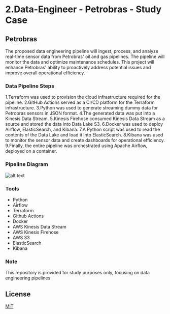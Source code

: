# 2.Data-Engineer - Petrobras - Study Case

## Petrobras
The proposed data engineering pipeline will ingest, process, and analyze real-time sensor data from Petrobras' oil and gas pipelines. The pipeline will monitor the data and optimize maintenance schedules. This project will enhance Petrobras' ability to proactively address potential issues and improve overall operational efficiency.

### Data Pipeline Steps
1.Terraform was used to provision the cloud infrastructure required for the pipeline.
2.GitHub Actions served as a CI/CD platform for the Terraform infrastructure.
3.Python was used to generate streaming dummy data for Petrobras sensors in JSON format.
4.The generated data was put into a Kinesis Data Stream.
5.Kinesis Firehose consumed Kinesis Data Stream as a source and stored the data into Data Lake S3.
6.Docker was used to deploy Airflow, ElasticSearch, and Kibana.
7.A Python script was used to read the contents of the Data Lake and load it into ElasticSearch.
8.Kibana was used to monitor the sensor data and create dashboards for operational efficiency.
9.Finally, the entire pipeline was orchestrated using Apache Airflow, deployed on a container.

### Pipeline Diagram
![alt text](https://github.com/makima0499/2.Data-Engineer/blob/main/2.DataPipeline.png)

### Tools
* Python
* Airflow
* Terraform
* Github Actions
* Docker
* AWS Kinesis Data Stream
* AWS Kinesis Firehose
* AWS S3
* ElasticSearch
* Kibana

### Note
This repository is provided for study purposes only, focusing on data engineering pipelines.

## License

[MIT](https://choosealicense.com/licenses/mit/)
